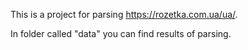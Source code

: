 This is a project for parsing https://rozetka.com.ua/ua/.

In folder called "data" you can find results of parsing.  
